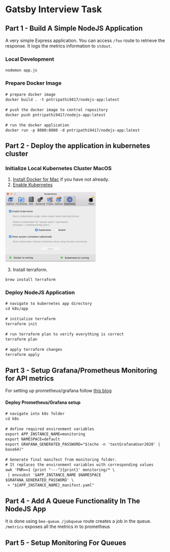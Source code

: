 # Gatsby Interview Task

## Part 1 - Build A Simple NodeJS Application

A very simple Express application.
You can access `/foo` route to retrieve the response.
It logs the metrics information to `stdout`.

### Local Development
```
nodemon app.js
```

### Prepare Docker Image
```
# prepare docker image
docker build . -t pntripathi9417/nodejs-app:latest 

# push the docker image to central repository
docker push pntripathi9417/nodejs-app:latest

# run the docker application
docker run -p 8080:8080 -d pntripathi9417/nodejs-app:latest
```

## Part 2 - Deploy the application in kubernetes cluster

### Initialize Local Kubernetes Cluster MacOS
1. [Install Docker for Mac](https://docs.docker.com/docker-for-mac/install/) if
you have not already.
2. [Enable Kubernetes](https://docs.docker.com/docker-for-mac/#kubernetes)

<img width="284" alt="k8s" src="./images/docker-image.png">

3. Install terraform.

```
brew install terraform
```

### Deploy NodeJS Application
```
# navigate to kubernetes app directory
cd k8s/app

# initialize terraform
terraform init

# run terraform plan to verify everything is correct
terraform plan

# apply terraform changes
terraform apply
```

## Part 3 - Setup Grafana/Prometheus Monitoring for API metrics

For setting up prometheus/grafana follow [this blog](https://www.digitalocean.com/community/tutorials/how-to-set-up-a-kubernetes-monitoring-stack-with-prometheus-grafana-and-alertmanager-on-digitalocean)

#### Deploy Prometheus/Grafana setup
```
# navigate into k8s folder
cd k8s

# define required environment variables
export APP_INSTANCE_NAME=monitoring
export NAMESPACE=default
export GRAFANA_GENERATED_PASSWORD="$(echo -n 'testGrafanaUser2020' | base64)"

# Generate final manifest from monitoring folder. 
# It replaces the environment variables with corresponding values
awk 'FNR==1 {print "---"}{print}' monitoring/* \
 | envsubst '$APP_INSTANCE_NAME $NAMESPACE $GRAFANA_GENERATED_PASSWORD' \
 > "${APP_INSTANCE_NAME}_manifest.yaml"
```

## Part 4 - Add A Queue Functionality In The NodeJS App

It is done using `bee-queue`. `/jobqueue` route creates a job in the queue.
`/metrics` exposes all the metrics in to prometheus

## Part 5 - Setup Monitoring For Queues


